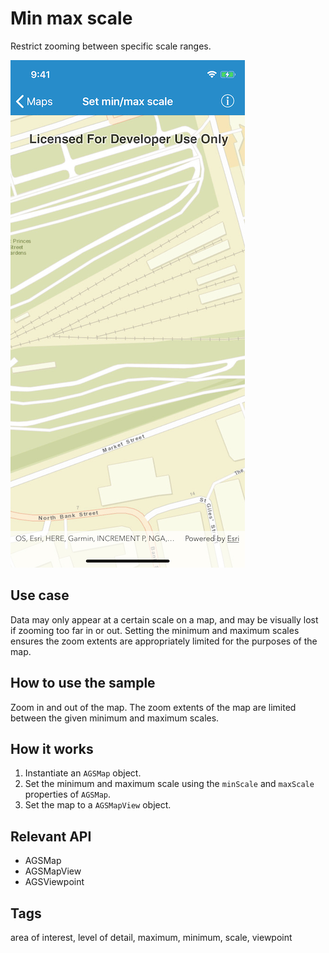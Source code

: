 # Min max scale

Restrict zooming between specific scale ranges.

![Image of min max scale](min-max-scale.png)

## Use case

Data may only appear at a certain scale on a map, and may be visually lost if zooming too far in or out. Setting the minimum and maximum scales ensures the zoom extents are appropriately limited for the purposes of the map.

## How to use the sample

Zoom in and out of the map. The zoom extents of the map are limited between the given minimum and maximum scales.

## How it works

1. Instantiate an `AGSMap` object.
2. Set the minimum and maximum scale using the `minScale` and `maxScale` properties of `AGSMap`.
3. Set the map to a `AGSMapView` object.
 
## Relevant API

* AGSMap
* AGSMapView
* AGSViewpoint

## Tags

area of interest, level of detail, maximum, minimum, scale, viewpoint
